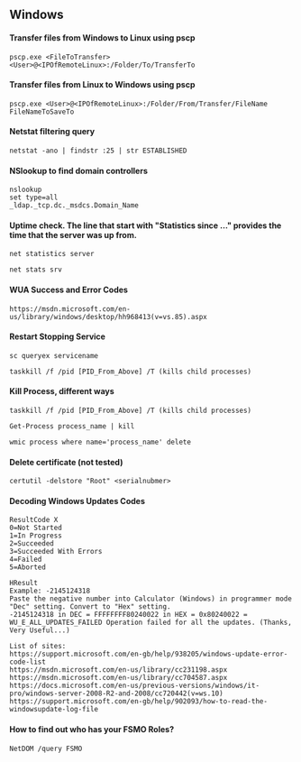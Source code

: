 ## Windows

#### Transfer files from Windows to Linux using pscp
```pscp.exe <FileToTransfer> <User>@<IPOfRemoteLinux>:/Folder/To/TransferTo```

#### Transfer files from Linux to Windows using pscp
```pscp.exe <User>@<IPOfRemoteLinux>:/Folder/From/Transfer/FileName FileNameToSaveTo```

#### Netstat filtering query
```netstat -ano | findstr :25 | str ESTABLISHED```

#### NSlookup to find domain controllers
```
nslookup
set type=all
_ldap._tcp.dc._msdcs.Domain_Name
```
#### Uptime check. The line that start with "Statistics since …" provides the time that the server was up from.

```net statistics server```

```net stats srv```

#### WUA Success and Error Codes
```https://msdn.microsoft.com/en-us/library/windows/desktop/hh968413(v=vs.85).aspx```

#### Restart Stopping Service

```sc queryex servicename```

```taskkill /f /pid [PID_From_Above] /T (kills child processes)```

#### Kill Process, different ways

```taskkill /f /pid [PID_From_Above] /T (kills child processes)```

```Get-Process process_name | kill```

```wmic process where name='process_name' delete```

#### Delete certificate (not tested)
```certutil -delstore "Root" <serialnubmer>```

#### Decoding Windows Updates Codes
```
ResultCode X
0=Not Started
1=In Progress
2=Succeeded
3=Succeeded With Errors
4=Failed
5=Aborted
```

```
HResult 
Example: -2145124318
Paste the negative number into Calculator (Windows) in programmer mode "Dec" setting. Convert to "Hex" setting.
-2145124318 in DEC = FFFFFFFF80240022 in HEX = 0x80240022 = WU_E_ALL_UPDATES_FAILED Operation failed for all the updates. (Thanks, Very Useful...)
```

```
List of sites:
https://support.microsoft.com/en-gb/help/938205/windows-update-error-code-list
https://msdn.microsoft.com/en-us/library/cc231198.aspx
https://msdn.microsoft.com/en-us/library/cc704587.aspx
https://docs.microsoft.com/en-us/previous-versions/windows/it-pro/windows-server-2008-R2-and-2008/cc720442(v=ws.10)
https://support.microsoft.com/en-gb/help/902093/how-to-read-the-windowsupdate-log-file
```

#### How to find out who has your FSMO Roles?
```NetDOM /query FSMO```
